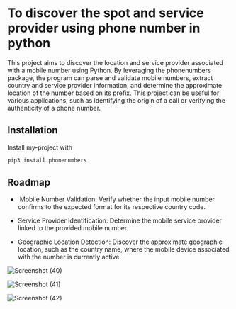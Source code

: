 
# To discover the spot and service provider using phone number in python

This project aims to discover the location and service provider associated with a mobile number using Python. By leveraging the phonenumbers package, the program can parse and validate mobile numbers, extract country and service provider information, and determine the approximate location of the number based on its prefix. This project can be useful for various applications, such as identifying the origin of a call or verifying the authenticity of a phone number.














## Installation

Install my-project with 

```bash
pip3 install phonenumbers
```
    
## Roadmap

-  Mobile Number Validation:
                    Verify whether the input mobile number confirms to the expected format for its respective country code.
                    
-  Service Provider Identification: 
                     Determine the mobile service provider linked to the provided mobile number.

-  Geographic Location Detection:
                    Discover the approximate geographic location, such as the country name, where the mobile device associated with the number is currently active.

 ![Screenshot (40)](https://github.com/saranyaslm/To_discover_spot_and_serviceprovider/assets/159869274/b8300ba1-d6c1-4de1-9694-c8d7a73ee5eb)



![Screenshot (41)](https://github.com/saranyaslm/To_discover_spot_and_serviceprovider/assets/159869274/bf241f3b-8cff-4591-8e90-2b7390b26c73)

![Screenshot (42)](https://github.com/saranyaslm/To_discover_spot_and_serviceprovider/assets/159869274/a38df0d9-b193-47e3-9f72-a5bef4d67cbf)

